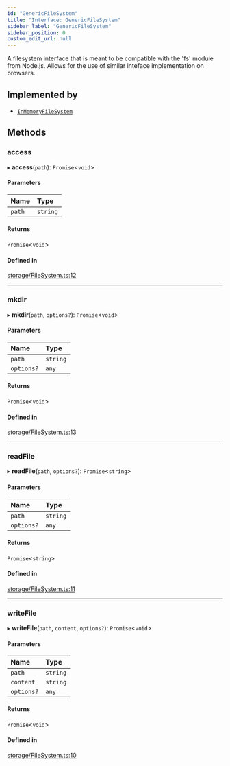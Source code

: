 ```yaml
---
id: "GenericFileSystem"
title: "Interface: GenericFileSystem"
sidebar_label: "GenericFileSystem"
sidebar_position: 0
custom_edit_url: null
---
```


A filesystem interface that is meant to be compatible with
the 'fs' module from Node.js.
Allows for the use of similar inteface implementation on
browsers.

## Implemented by

- [`InMemoryFileSystem`](../classes/InMemoryFileSystem.md)

## Methods

### access

▸ **access**(`path`): `Promise`<`void`\>

#### Parameters

| Name | Type |
| :------ | :------ |
| `path` | `string` |

#### Returns

`Promise`<`void`\>

#### Defined in

[storage/FileSystem.ts:12](https://github.com/run-llama/llamascript/blob/df4b1ad/packages/core/src/storage/FileSystem.ts#L12)

___

### mkdir

▸ **mkdir**(`path`, `options?`): `Promise`<`void`\>

#### Parameters

| Name | Type |
| :------ | :------ |
| `path` | `string` |
| `options?` | `any` |

#### Returns

`Promise`<`void`\>

#### Defined in

[storage/FileSystem.ts:13](https://github.com/run-llama/llamascript/blob/df4b1ad/packages/core/src/storage/FileSystem.ts#L13)

___

### readFile

▸ **readFile**(`path`, `options?`): `Promise`<`string`\>

#### Parameters

| Name | Type |
| :------ | :------ |
| `path` | `string` |
| `options?` | `any` |

#### Returns

`Promise`<`string`\>

#### Defined in

[storage/FileSystem.ts:11](https://github.com/run-llama/llamascript/blob/df4b1ad/packages/core/src/storage/FileSystem.ts#L11)

___

### writeFile

▸ **writeFile**(`path`, `content`, `options?`): `Promise`<`void`\>

#### Parameters

| Name | Type |
| :------ | :------ |
| `path` | `string` |
| `content` | `string` |
| `options?` | `any` |

#### Returns

`Promise`<`void`\>

#### Defined in

[storage/FileSystem.ts:10](https://github.com/run-llama/llamascript/blob/df4b1ad/packages/core/src/storage/FileSystem.ts#L10)
